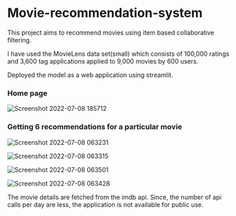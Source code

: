 # Movie-recommendation-system

This project aims to recommend movies using item based collaborative filtering.

I have used the MovieLens data set(small) which consists of 100,000 ratings and 3,600 tag applications applied to 9,000 movies by 600 users.

Deployed the model as a web application using streamlit.

### Home page

![Screenshot 2022-07-08 185712](https://user-images.githubusercontent.com/64166865/178001224-9ca9f8e1-081b-441c-9557-1260a44518c3.png)

### Getting 6 recommendations for a particular movie

![Screenshot 2022-07-08 063231](https://user-images.githubusercontent.com/64166865/177999245-15cda85e-4458-4d7a-9d5b-46d60e0a504c.png)

![Screenshot 2022-07-08 063315](https://user-images.githubusercontent.com/64166865/177999766-189bd96b-b5c6-4545-868c-c74ae59a15c2.png)

![Screenshot 2022-07-08 063501](https://user-images.githubusercontent.com/64166865/177999790-850e6361-e34e-4766-b535-891b5f3fb2fd.png)

![Screenshot 2022-07-08 063428](https://user-images.githubusercontent.com/64166865/177999910-c1960e3d-8ccc-4c3a-9355-778559b60db0.png)

The movie details are fetched from the imdb api. Since, the number of api calls per day are less, the application is not available for public use.
